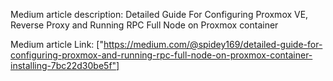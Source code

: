 
Medium article description: Detailed Guide For Configuring Proxmox VE, Reverse Proxy and Running RPC Full Node on Proxmox container

Medium article Link: ["https://medium.com/@spidey169/detailed-guide-for-configuring-proxmox-and-running-rpc-full-node-on-proxmox-container-installing-7bc22d30be5f"]

